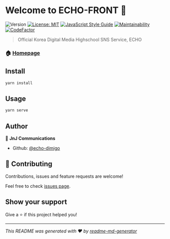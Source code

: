 # Welcome to ECHO-FRONT 👋
![Version](https://img.shields.io/badge/version-0.1.0-blue.svg?cacheSeconds=2592000)
[![License: MIT](https://img.shields.io/badge/License-MIT-yellow.svg)](#)
[![JavaScript Style Guide](https://img.shields.io/badge/code_style-standard-brightgreen.svg)](https://standardjs.com)
[![Maintainability](https://api.codeclimate.com/v1/badges/657c49a507418baae97d/maintainability)](https://codeclimate.com/github/echo-dimigo/echo-front/maintainability)
[![CodeFactor](https://www.codefactor.io/repository/github/echo-dimigo/echo-front/badge)](https://www.codefactor.io/repository/github/echo-dimigo/echo-front)

> Official Korea Digital Media Highschool SNS Service, ECHO

### 🏠 [Homepage](https://echo.dimigo.in)

## Install

```sh
yarn install
```

## Usage

```sh
yarn serve
```

## Author

👤 **JnJ Communications**

* Github: [@echo-dimigo](https://github.com/echo-dimigo)

## 🤝 Contributing

Contributions, issues and feature requests are welcome!

Feel free to check [issues page](https://github.com/echo-dimigo/echo-front/issues).

## Show your support

Give a ⭐️ if this project helped you!


***
_This README was generated with ❤️ by [readme-md-generator](https://github.com/kefranabg/readme-md-generator)_